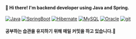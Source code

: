 #### 👋 Hi there! I'm backend developer using Java and Spring.

<!--
**samisnotthree/samisnotthree** is a ✨ _special_ ✨ repository because its `README.md` (this file) appears on your GitHub profile.

Here are some ideas to get you started:

- 🔭 I’m currently working on ...
- 🌱 I’m currently learning ...
- 👯 I’m looking to collaborate on ...
- 🤔 I’m looking for help with ...
- 💬 Ask me about ...
- 📫 How to reach me: ...
- 😄 Pronouns: ...
- ⚡ Fun fact: ...
-->

[![Java](https://img.shields.io/badge/Java-007396?style=flat-square&logo=Java&logoColor=white)](https://github.com/samisnotthree) [![SpringBoot](https://img.shields.io/badge/SpringBoot-6DB33F?style=flat-square&logo=SpringBoot&logoColor=white)](https://github.com/samisnotthree) [![Hibernate](https://img.shields.io/badge/Hibernate-59666C?style=flat-square&logo=Hibernate&logoColor=white)](https://github.com/samisnotthree) <!--[![Javascript](https://img.shields.io/badge/AngularJS-E23237?style=flat-square&logo=AngularJS&logoColor=white)](https://github.com/samisnotthree)--> [![MySQL](https://img.shields.io/badge/MySQL-4479A1?style=flat-square&logo=MySQL&logoColor=white)](https://github.com/samisnotthree) [![Oracle](https://img.shields.io/badge/Oracle-F80000?style=flat-square&logo=Oracle&logoColor=white)](https://github.com/samisnotthree) <!--[![MongoDB](https://img.shields.io/badge/MongoDB-47A248?style=flat-square&logo=MongoDB&logoColor=white)](https://github.com/samisnotthree)--> [![git](https://img.shields.io/badge/git-F05032?style=flat-square&logo=git&logoColor=white)](https://github.com/samisnotthree) 


#### 공부하는 습관을 유지하기 위해 매일 커밋을 하고 있습니다.🌱
